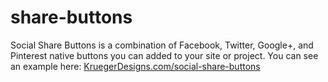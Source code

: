 share-buttons
=============

Social Share Buttons is a combination of Facebook, Twitter, Google+, and Pinterest native buttons you can added to your site or project.
You can see an example here: [KruegerDesigns.com/social-share-buttons](http://www.kruegerdesigns.com/social-share-buttons#buttons)


